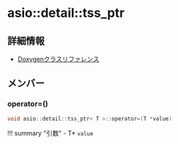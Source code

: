 # asio::detail::tss_ptr



## 詳細情報

- [Doxygenクラスリファレンス](https://lang-ship.com/reference/ESP32/latest/classasio_1_1detail_1_1tss__ptr.html)

## メンバー

### operator=()



```c
void asio::detail::tss_ptr< T >::operator=(T *value)
```

!!! summary "引数"
	- T* `value` 



